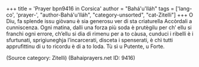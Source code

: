 +++
title = 'Prayer bpn9416 in Corsica'
author = "Bahá'u'lláh"
tags = ['lang-co', 'prayer-', "author-Bahá'u'lláh", "category-unsorted", "cat-Zitelli"]
+++
O Diu, fa splende issu giòvanu è sia generosu ver di sta criaturella Accòrdali a cunniscenza. Ogni matina, dalli una forza più soda è prutègilu per ch’ ellu si franchi ogni errore, ch’ellu si dia di rimenu per a to càusa, cunduci i ribelli è i sfurtunati, sprigiuneghja l’incarcerati, disceta i spenserati, è chì tutti apprufìttinu di u to ricordu è di a to loda. Tù sì u Putente, u Forte.

(Source category: Zitelli)
(Bahaiprayers.net ID: 9416)
